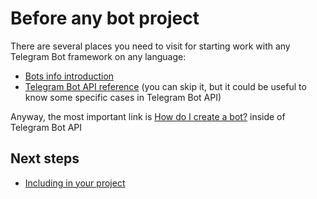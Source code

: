 # Before any bot project

There are several places you need to visit for starting work with any Telegram Bot framework on any language:

* [Bots info introduction](https://core.telegram.org/bots)
* [Telegram Bot API reference](https://core.telegram.org/bots/api) (you can skip it, but it could be useful to know some specific cases in Telegram Bot API)

Anyway, the most important link is [How do I create a bot?](https://core.telegram.org/bots#3-how-do-i-create-a-bot) inside of Telegram Bot API

## Next steps

* [Including in your project](including-in-your-project.html)
